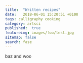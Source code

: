 ```yaml
---
title:  "Written recipes"
date:   2018-06-01 15:20:51 +0100
tags: calligraphy cooking
category: artsci
published:  true
featureimg: images/foo/test.jpg
sitemap: false
search: fase
---
```

baz and woo